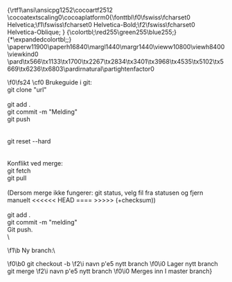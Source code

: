 {\rtf1\ansi\ansicpg1252\cocoartf2512
\cocoatextscaling0\cocoaplatform0{\fonttbl\f0\fswiss\fcharset0 Helvetica;\f1\fswiss\fcharset0 Helvetica-Bold;\f2\fswiss\fcharset0 Helvetica-Oblique;
}
{\colortbl;\red255\green255\blue255;}
{\*\expandedcolortbl;;}
\paperw11900\paperh16840\margl1440\margr1440\vieww10800\viewh8400\viewkind0
\pard\tx566\tx1133\tx1700\tx2267\tx2834\tx3401\tx3968\tx4535\tx5102\tx5669\tx6236\tx6803\pardirnatural\partightenfactor0

\f0\fs24 \cf0 Brukeguide i git:\
git clone "url"\
\
git add .\
git commit -m "Melding"\
git push\
\
\
git reset --hard\
\
\
Konflikt ved merge:\
git fetch\
git pull\
\
(Dersom merge ikke fungerer: git status, velg fil fra statusen og fjern manuelt <<<<<< HEAD ==== >>>>> (+checksum))\
\
git add .\
git commit -m "melding"\
Git push.\
\

\f1\b Ny branch:\

\f0\b0 git checkout -b 
\f2\i navn p\'e5 nytt branch
\f0\i0           Lager nytt branch\
git merge 
\f2\i navn p\'e5 nytt branch
\f0\i0                    Merges inn I master branch}
